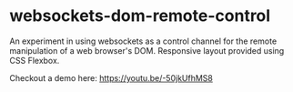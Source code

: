 # websockets-dom-remote-control
An experiment in using websockets as a control channel for the remote manipulation of a web browser's DOM. Responsive layout provided using CSS Flexbox.

Checkout a demo here:
https://youtu.be/-50jkUfhMS8
